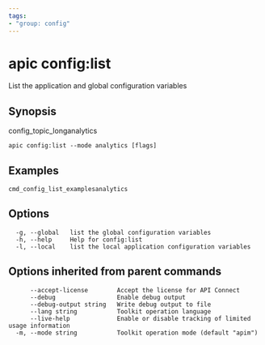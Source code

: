 ```yaml
---
tags:
- "group: config"
---
```

# apic config:list

List the application and global configuration variables

## Synopsis

config_topic_longanalytics

```
apic config:list --mode analytics [flags]
```

## Examples

```
cmd_config_list_examplesanalytics
```


## Options

```
  -g, --global   list the global configuration variables
  -h, --help     Help for config:list
  -l, --local    list the local application configuration variables
```

## Options inherited from parent commands

```
      --accept-license        Accept the license for API Connect
      --debug                 Enable debug output
      --debug-output string   Write debug output to file
      --lang string           Toolkit operation language
      --live-help             Enable or disable tracking of limited usage information
  -m, --mode string           Toolkit operation mode (default "apim")
```
